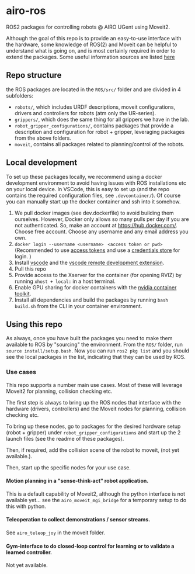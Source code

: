 # airo-ros
ROS2 packages for controlling robots @ AIRO UGent using Moveit2.

Although the goal of this repo is to provide an easy-to-use interface with the hardware, some knowledge of ROS(2) and Moveit can be helpful to understand what is going on, and is most certainly required in order to extend the packages. Some useful information sources are listed [here](doc/information-sources.md)
## Repo structure

the ROS packages are located in the `ROS/src/` folder and are divided in 4 subfolders:
- `robots/`, which includes URDF descriptions, moveit configurations, drivers and controllers for robots (atm only the UR-series).
- `grippers/`, which does the same thing for all grippers we have in the lab.
- `robot_gripper_configurations/`, contains packages that provide a description and configuration for robot + gripper, leveraging packages from the above folders.
- `moveit`, contains all packages related to planning/control of the robots.

## Local development
To set up these packages locally, we recommend using a docker development environment to avoid having issues with ROS installations etc on your local device.
In VSCode, this is easy to set up (and the repo contains the required configuration files, see `.devcontainer/`). Of course you can manually start up the docker container and ssh into it somehow.

1. We pull docker images (see dev.dockerfile) to avoid building them ourselves. However, Docker only allows so many pulls per day if you are not authenticated. So, make an account at https://hub.docker.com/. Choose free account. Choose any username and any email address you own.
2. `docker login --username <username> `
`<access token or pwd>`
(Recommended to use [access tokens](https://docs.docker.com/docker-hub/access-tokens/) and use a [credentials store](https://docs.docker.com/engine/reference/commandline/login/#credentials-store) for login. )
2. Install [vscode](https://code.visualstudio.com/) and the [vscode remote development extension](https://code.visualstudio.com/docs/remote/containers).
3. Pull this repo
4. Provide access to the Xserver for the container (for opening RVIZ) by running `xhost + local:` in a host terminal.
5. Enable GPU sharing for docker containers with the [nvidia container toolkit](https://github.com/NVIDIA/nvidia-docker).
6. Install all dependencies and build the packages by running `bash build.sh` from the CLI in your container environment.

## Using this repo

As always, once you have built the packages you need to make them available to ROS by "sourcing" the environment.
From the `ROS/` folder, run `source install/setup.bash`. Now you can run `ros2 pkg list` and you should see the local packages in the list, indicating that they can be used by ROS.

### Use cases
This repo supports a number main use cases. Most of these will leverage Moveit2 for planning, collision checking etc.


The first step is always to bring up the ROS nodes that interface with the hardware (drivers, controllers) and the Moveit nodes for planning, collision checking etc.

To bring up these nodes, go to packages for the desired hardware setup (robot + gripper) under `robot_gripper_configurations` and start up the 2 launch files (see the readme of these packages).

Then, if required, add the collision scene of the robot to moveit, (not yet available.).

Then, start up the specific nodes for your use case.

#### Motion planning in a "sense-think-act" robot application.
This is a default capability of Moveit2, although the python interface is not available yet...
see the `airo_moveit_mgi_bridge` for a temporary setup to do this with python.

#### Teleoperation to collect demonstrations / sensor streams.
See `airo_teleop_joy` in the moveit folder.

#### Gym-interface to do closed-loop control for learning or to validate a learned controller.
Not yet available.
